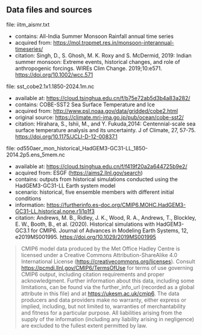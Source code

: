 Data files and sources
---

file: iitm_aismr.txt
- contains: All-India Summer Monsoon Rainfall annual time series
- acquired from: https://mol.tropmet.res.in/monsoon-interannual-timeseries/
- citation: Singh, D., S. Ghosh, M. K. Roxy and S. McDermid, 2019: Indian summer monsoon: Extreme events, historical changes, and role of anthropogenic forcings. WIREs Clim Change. 2019;10:e571. https://doi.org/10.1002/wcc.571

file: sst_cobe2.1x1.1850-2024.1m.nc
- available at: https://cloud.tsinghua.edu.cn/f/b75e72ab5d3b4a83a282/
- contains: COBE-SST2 Sea Surface Temperature and Ice
- acquired from: http://www.psl.noaa.gov/data/gridded/cobe2.html
- original source: https://climate.mri-jma.go.jp/pub/ocean/cobe-sst2/
- citation: Hirahara, S., Ishii, M., and Y. Fukuda,2014: Centennial-scale sea surface temperature analysis and its uncertainty. J of Climate, 27, 57-75. https://doi.org/10.1175/JCLI-D-12-00837.1

file: od550aer_mon_historical_HadGEM3-GC31-LL_1850-2014.2p5.ens_5mem.nc
- available at: https://cloud.tsinghua.edu.cn/f/f419f20a2a644725b9e2/
- acquired from: ESGF (https://aims2.llnl.gov/search)
- contains: outputs from historical simulations conducted using the HadGEM3-GC31-LL Earth system model
- scenario: historical, five ensemble members with different initial conditions
- information: https://furtherinfo.es-doc.org/CMIP6.MOHC.HadGEM3-GC31-LL.historical.none.r1i1p1f3
- citation: Andrews, M. B., Ridley, J. K., Wood, R. A., Andrews, T., Blockley, E. W., Booth, B., et al. (2020). Historical simulations with HadGEM3-GC3.1 for CMIP6. Journal of Advances in Modeling Earth Systems, 12, e2019MS001995. https://doi.org/10.1029/2019MS001995
> CMIP6 model data produced by the Met Office Hadley Centre is licensed under a Creative Commons Attribution-ShareAlike 4.0 International License (https://creativecommons.org/licenses). Consult https://pcmdi.llnl.gov/CMIP6/TermsOfUse for terms of use governing CMIP6 output, including citation requirements and proper acknowledgment. Further information about this data, including some limitations, can be found via the further_info_url (recorded as a global attribute in this file) and at https://ukesm.ac.uk/cmip6. The data producers and data providers make no warranty, either express or implied, including, but not limited to, warranties of merchantability and fitness for a particular purpose. All liabilities arising from the supply of the information (including any liability arising in negligence) are excluded to the fullest extent permitted by law.

